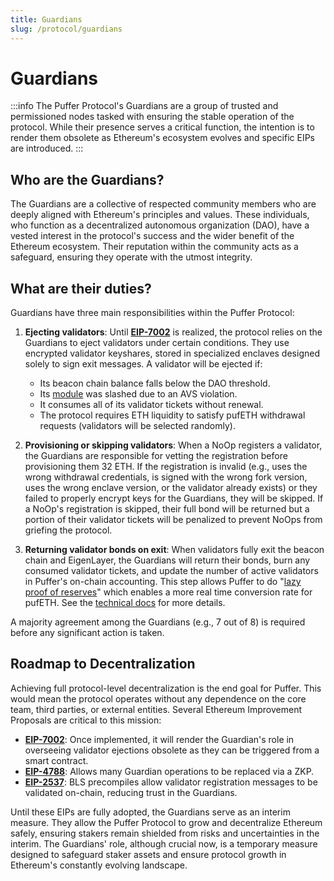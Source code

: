 ```yaml
---
title: Guardians
slug: /protocol/guardians
---
```


# Guardians

:::info
The Puffer Protocol's Guardians are a group of trusted and permissioned nodes tasked with ensuring the stable operation of the protocol. While their presence serves a critical function, the intention is to render them obsolete as Ethereum's ecosystem evolves and specific EIPs are introduced.
:::

## Who are the Guardians?

The Guardians are a collective of respected community members who are deeply aligned with Ethereum's principles and values. These individuals, who function as a decentralized autonomous organization (DAO), have a vested interest in the protocol's success and the wider benefit of the Ethereum ecosystem. Their reputation within the community acts as a safeguard, ensuring they operate with the utmost integrity.

## What are their duties?

Guardians have three main responsibilities within the Puffer Protocol:

1. **Ejecting validators**: Until [**EIP-7002**](https://eips.ethereum.org/EIPS/eip-7002) is realized, the protocol relies on the Guardians to eject validators under certain conditions. They use encrypted validator keyshares, stored in specialized enclaves designed solely to sign exit messages. A validator will be ejected if:

   - Its beacon chain balance falls below the DAO threshold.
   - Its [module](/protocol/puffer-modules#puffer-modules-) was slashed due to an AVS violation.
   - It consumes all of its validator tickets without renewal.
   - The protocol requires ETH liquidity to satisfy pufETH withdrawal requests (validators will be selected randomly).

2. **Provisioning or skipping validators**: When a NoOp registers a validator, the Guardians are responsible for vetting the registration before provisioning them 32 ETH. If the registration is invalid (e.g., uses the wrong withdrawal credentials, is signed with the wrong fork version, uses the wrong enclave version, or the validator already exists) or they failed to properly encrypt keys for the Guardians, they will be skipped. If a NoOp's registration is skipped, their full bond will be returned but a portion of their validator tickets will be penalized to prevent NoOps from griefing the protocol.

3. **Returning validator bonds on exit**: When validators fully exit the beacon chain and EigenLayer, the Guardians will return their bonds, burn any consumed validator tickets, and update the number of active validators in Puffer's on-chain accounting. This step allows Puffer to do "[lazy proof of reserves](https://github.com/PufferFinance/PufferPool/blob/master/docs/PufferOracleV2.md)" which enables a more real time conversion rate for pufETH. See the [technical docs](https://github.com/PufferFinance/PufferPool/blob/master/docs/PufferProtocol.md#after-exiting) for more details.

A majority agreement among the Guardians (e.g., 7 out of 8) is required before any significant action is taken.

## Roadmap to Decentralization

Achieving full protocol-level decentralization is the end goal for Puffer. This would mean the protocol operates without any dependence on the core team, third parties, or external entities. Several Ethereum Improvement Proposals are critical to this mission:

- **[EIP-7002](https://eips.ethereum.org/EIPS/eip-7002)**: Once implemented, it will render the Guardian's role in overseeing validator ejections obsolete as they can be triggered from a smart contract.
- **[EIP-4788](https://eips.ethereum.org/EIPS/eip-4788)**: Allows many Guardian operations to be replaced via a ZKP.
- **[EIP-2537](https://eips.ethereum.org/EIPS/eip-2537)**: BLS precompiles allow validator registration messages to be validated on-chain, reducing trust in the Guardians.

Until these EIPs are fully adopted, the Guardians serve as an interim measure. They allow the Puffer Protocol to grow and decentralize Ethereum safely, ensuring stakers remain shielded from risks and uncertainties in the interim. The Guardians' role, although crucial now, is a temporary measure designed to safeguard staker assets and ensure protocol growth in Ethereum's constantly evolving landscape.
